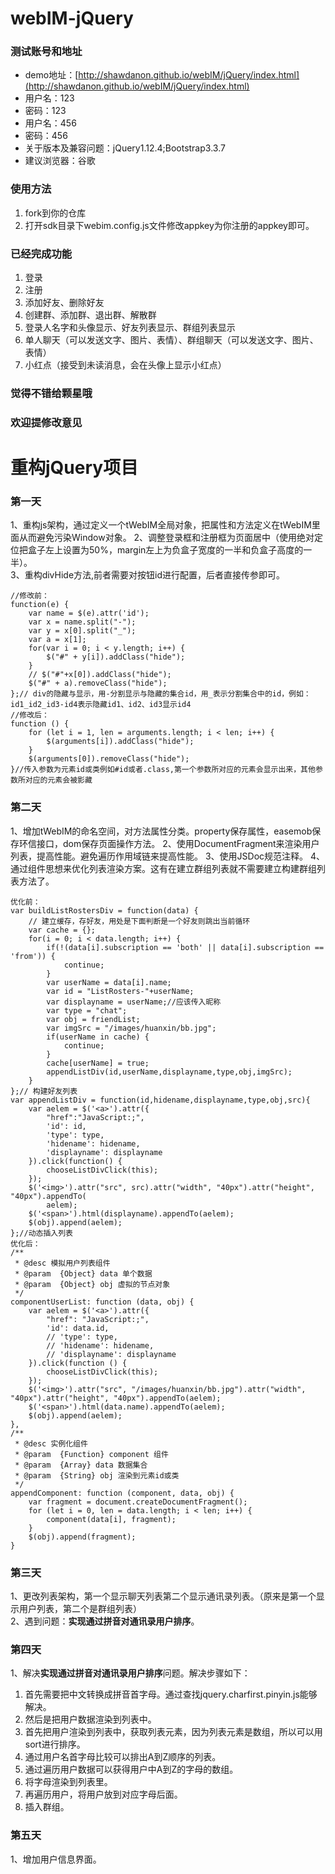# webIM-jQuery
### 测试账号和地址
* demo地址：[http://shawdanon.github.io/webIM/jQuery/index.html](http://shawdanon.github.io/webIM/jQuery/index.html)
* 用户名：123 
* 密码：123 
* 用户名：456 
* 密码：456 
* 关于版本及兼容问题：jQuery1.12.4;Bootstrap3.3.7
* 建议浏览器：谷歌
### 使用方法
1. fork到你的仓库
2. 打开sdk目录下webim.config.js文件修改appkey为你注册的appkey即可。
### 已经完成功能
1. 登录
2. 注册
3. 添加好友、删除好友
4. 创建群、添加群、退出群、解散群
5. 登录人名字和头像显示、好友列表显示、群组列表显示
6. 单人聊天（可以发送文字、图片、表情）、群组聊天（可以发送文字、图片、表情）
7. 小红点（接受到未读消息，会在头像上显示小红点）
### 觉得不错给颗星哦
### 欢迎提修改意见
# 重构jQuery项目
### 第一天
1、重构js架构，通过定义一个tWebIM全局对象，把属性和方法定义在tWebIM里面从而避免污染Window对象。
2、调整登录框和注册框为页面居中（使用绝对定位把盒子左上设置为50%，margin左上为负盒子宽度的一半和负盒子高度的一半）。  
3、重构divHide方法,前者需要对按钮id进行配置，后者直接传参即可。
```
//修改前：
function(e) {
	var name = $(e).attr('id');
	var x = name.split("-");
	var y = x[0].split("_");
	var a = x[1];
	for(var i = 0; i < y.length; i++) {
		$("#" + y[i]).addClass("hide");
	}
	// $("#"+x[0]).addClass("hide");
	$("#" + a).removeClass("hide");
};// div的隐藏与显示，用-分割显示与隐藏的集合id，用_表示分割集合中的id，例如：id1_id2_id3-id4表示隐藏id1、id2、id3显示id4
//修改后：
function () {
    for (let i = 1, len = arguments.length; i < len; i++) {
        $(arguments[i]).addClass("hide");
    }
    $(arguments[0]).removeClass("hide");
}//传入参数为元素id或类例如#id或者.class,第一个参数所对应的元素会显示出来，其他参数所对应的元素会被影藏
```
### 第二天
1、增加tWebIM的命名空间，对方法属性分类。property保存属性，easemob保存环信接口，dom保存页面操作方法。
2、使用DocumentFragment来渲染用户列表，提高性能。避免遍历作用域链来提高性能。
3、使用JSDoc规范注释。
4、通过组件思想来优化列表渲染方案。这有在建立群组列表就不需要建立构建群组列表方法了。
```
优化前：
var buildListRostersDiv = function(data) {
    // 建立缓存，存好友，用处是下面判断是一个好友则跳出当前循环
    var cache = {};
    for(i = 0; i < data.length; i++) {
        if(!(data[i].subscription == 'both' || data[i].subscription == 'from')) {
            continue;
        }
        var userName = data[i].name;
        var id = "ListRosters-"+userName;
        var displayname = userName;//应该传入昵称
        var type = "chat";
        var obj = friendList;
        var imgSrc = "/images/huanxin/bb.jpg";
        if(userName in cache) {
            continue;
        }
        cache[userName] = true;
        appendListDiv(id,userName,displayname,type,obj,imgSrc);
    }
};// 构建好友列表
var appendListDiv = function(id,hidename,displayname,type,obj,src){
    var aelem = $('<a>').attr({
        "href":"JavaScript:;",
        'id': id,
        'type': type,
        'hidename': hidename,
        'displayname': displayname
    }).click(function() {
        chooseListDivClick(this);
    });
    $('<img>').attr("src", src).attr("width", "40px").attr("height", "40px").appendTo(
        aelem);
    $('<span>').html(displayname).appendTo(aelem);
    $(obj).append(aelem);
};//动态插入列表
优化后：
/**
 * @desc 模拟用户列表组件 
 * @param  {Object} data 单个数据
 * @param  {Object} obj 虚拟的节点对象
 */
componentUserList: function (data, obj) {
    var aelem = $('<a>').attr({
        "href": "JavaScript:;",
        'id': data.id,
        // 'type': type,
        // 'hidename': hidename,
        // 'displayname': displayname
    }).click(function () {
        chooseListDivClick(this);
    });
    $('<img>').attr("src", "/images/huanxin/bb.jpg").attr("width", "40px").attr("height", "40px").appendTo(aelem);
    $('<span>').html(data.name).appendTo(aelem);
    $(obj).append(aelem);
},
/**
 * @desc 实例化组件 
 * @param  {Function} component 组件
 * @param  {Array} data 数据集合
 * @param  {String} obj 渲染到元素id或类
 */
appendComponent: function (component, data, obj) {
    var fragment = document.createDocumentFragment();
    for (let i = 0, len = data.length; i < len; i++) {
        component(data[i], fragment);
    }
    $(obj).append(fragment);
}
```
### 第三天 
1、更改列表架构，第一个显示聊天列表第二个显示通讯录列表。（原来是第一个显示用户列表，第二个是群组列表）  
2、遇到问题：**实现通过拼音对通讯录用户排序**。
### 第四天
1、解决**实现通过拼音对通讯录用户排序**问题。解决步骤如下：
1. 首先需要把中文转换成拼音首字母。通过查找jquery.charfirst.pinyin.js能够解决。
2. 然后是把用户数据渲染到列表中。
3. 首先把用户渲染到列表中，获取列表元素，因为列表元素是数组，所以可以用sort进行排序。
4. 通过用户名首字母比较可以排出A到Z顺序的列表。
5. 通过遍历用户数据可以获得用户中A到Z的字母的数组。
6. 将字母渲染到列表里。
7. 再遍历用户，将用户放到对应字母后面。
8. 插入群组。
### 第五天
1、增加用户信息界面。
